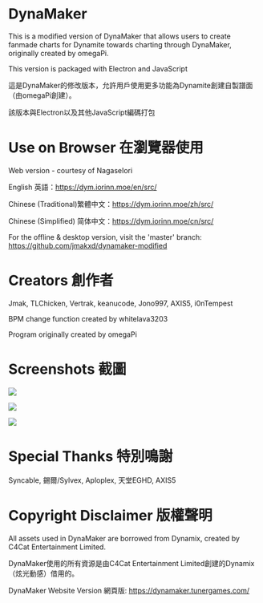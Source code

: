 # DynaMaker
This is a modified version of DynaMaker that allows users to create fanmade charts for Dynamite towards charting through DynaMaker, originally created by omegaPi. 

This version is packaged with Electron and JavaScript

這是DynaMaker的修改版本，允許用戶使用更多功能為Dynamite創建自製譜面（由omegaPi創建）。

該版本與Electron以及其他JavaScript編碼打包

# Use on Browser 在瀏覽器使用
Web version - courtesy of NagaseIori

English 英語：https://dym.iorinn.moe/en/src/

Chinese (Traditional)繁體中文：https://dym.iorinn.moe/zh/src/

Chinese (Simplified) 简体中文：https://dym.iorinn.moe/cn/src/

For the offline & desktop version, visit the 'master' branch: https://github.com/jmakxd/dynamaker-modified

# Creators 創作者
Jmak, TLChicken, Vertrak, keanucode, Jono997, AXIS5, i0nTempest

BPM change function created by whitelava3203

Program originally created by omegaPi

# Screenshots 截圖
![](https://cdn.discordapp.com/attachments/984498218400374875/1009147553683615947/unknown.png)

![](https://cdn.discordapp.com/attachments/984498218400374875/984501655716393040/Screenshot_09-06-2022_175714.png)

![](https://cdn.discordapp.com/attachments/984498218400374875/984501655972220948/Screenshot_09-06-2022_175740.png)

# Special Thanks 特別鳴謝
Syncable, 錫爾/Sylvex, Aploplex, 天堂EGHD, AXIS5

# Copyright Disclaimer 版權聲明
All assets used in DynaMaker are borrowed from Dynamix, created by C4Cat Entertainment Limited.

DynaMaker使用的所有資源是由C4Cat Entertainment Limited創建的Dynamix（炫光動感）借用的。

DynaMaker Website Version 網頁版: https://dynamaker.tunergames.com/